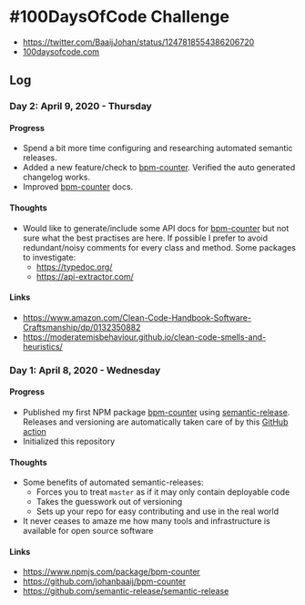 # #100DaysOfCode Challenge

- <https://twitter.com/BaaijJohan/status/1247818554386206720>
- [100daysofcode.com](http://100daysofcode.com/)

## Log

### Day 2: April 9, 2020 - Thursday

#### Progress

- Spend a bit more time configuring and researching automated semantic releases.
- Added a new feature/check to [bpm-counter](https://github.com/johanbaaij/bpm-counter). Verified the auto generated changelog works.
- Improved [bpm-counter](https://github.com/johanbaaij/bpm-counter) docs.

#### Thoughts

- Would like to generate/include some API docs for [bpm-counter](https://github.com/johanbaaij/bpm-counter) but not sure what the best practises are here. If possible I prefer to avoid redundant/noisy comments for every class and method. Some packages to investigate:
  - <https://typedoc.org/>
  - <https://api-extractor.com/>

#### Links

- <https://www.amazon.com/Clean-Code-Handbook-Software-Craftsmanship/dp/0132350882>
- <https://moderatemisbehaviour.github.io/clean-code-smells-and-heuristics/>

### Day 1: April 8, 2020 - Wednesday

#### Progress

- Published my first NPM package [bpm-counter](https://github.com/johanbaaij/bpm-counter) using [semantic-release](https://github.com/semantic-release/semantic-release). Releases and versioning are automatically taken care of by this [GitHub action](https://github.com/johanbaaij/bpm-counter/blob/master/.github/workflows/main.yml)
- Initialized this repository

#### Thoughts

- Some benefits of automated semantic-releases:
  - Forces you to treat `master` as if it may only contain deployable code
  - Takes the guesswork out of versioning
  - Sets up your repo for easy contributing and use in the real world
- It never ceases to amaze me how many tools and infrastructure is available for open source software

#### Links

- <https://www.npmjs.com/package/bpm-counter>
- <https://github.com/johanbaaij/bpm-counter>
- <https://github.com/semantic-release/semantic-release>
